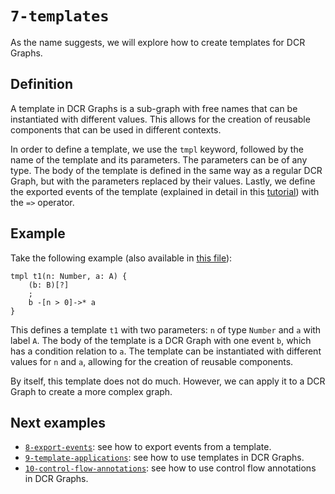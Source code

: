 # `7-templates`

As the name suggests, we will explore how to create templates for DCR Graphs.

## Definition

A template in DCR Graphs is a sub-graph with free names that can be instantiated with different values. This allows for the creation of reusable components that can be used in different contexts.

In order to define a template, we use the `tmpl` keyword, followed by the name of the template and its parameters. The parameters can be of any type. The body of the template is defined in the same way as a regular DCR Graph, but with the parameters replaced by their values.
Lastly, we define the exported events of the template (explained in detail in this [tutorial](../8-export-events/README.md)) with the `=>` operator.

## Example

Take the following example (also available in [this file](main.tdcr)):
```dcr
tmpl t1(n: Number, a: A) {
    (b: B)[?]
    ;
    b -[n > 0]->* a
}
```

This defines a template `t1` with two parameters: `n` of type `Number` and `a` with label `A`. The body of the template is a DCR Graph with one event `b`, which has a condition relation to `a`. The template can be instantiated with different values for `n` and `a`, allowing for the creation of reusable components.

By itself, this template does not do much. However, we can apply it to a DCR Graph to create a more complex graph.

## Next examples

- [`8-export-events`](../8-export-events/README.md): see how to export events from a template.
- [`9-template-applications`](../9-template-applications/README.md): see how to use templates in DCR Graphs.
- [`10-control-flow-annotations`](../10-control-flow-annotations/README.md): see how to use control flow annotations in DCR Graphs.